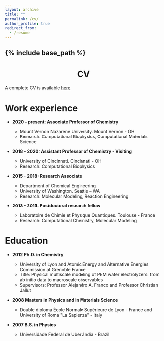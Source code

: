 ```yaml
---
layout: archive
title: ""
permalink: /cv/
author_profile: true
redirect_from:
  - /resume
---
```


{% include base_path %}
---
<h1 style="text-align: center;">CV</h1>

A complete CV is available [here](http://oliveiralfl.github.io/files/Oliveira_CV.pdf)

Work experience
======
* **2020 - present: Associate Professor of Chemistry**
  * Mount Vernon Nazarene University. Mount Vernon - OH
  * Research: Computational Biophysics, Computational Materials Science

* **2018 - 2020: Assistant Professor of Chemistry - Visiting**
  * University of Cincinnati. Cincinnati - OH 
  * Research: Computational Biophysics
 
* **2015 - 2018: Research Associate**
  * Department of Chemical Engineering
  * University of Washington. Seattle – WA
  * Research: Molecular Modeling, Reaction Engineering
 
* **2013 - 2015: Postdoctoral research fellow**
  * Laboratoire de Chimie et Physique Quantiques. Toulouse - France
  * Research: Computational Chemistry, Molecular Modeling
    
 
Education
======
* **2012 Ph.D. in Chemistry**
  * University of Lyon and Atomic Energy and Alternative Energies Commission at Grenoble France
  * Title: Physical multiscale modeling of PEM water electrolyzers: from ab initio data to macroscale observables
  * Supervisors: Professor Alejandro A. Franco and Professor Christian Jallut
 
* **2008 Masters in Physics and in Materials Science**
  * Double diploma École Normale Supérieure de Lyon - France and  University of Roma "La Sapienza" - Italy
 
* **2007 B.S. in Physics**
  * Universidade Federal de Uberlândia - Brazil
  
